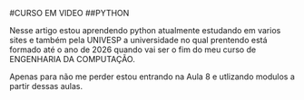 #CURSO EM VIDEO
##PYTHON

Nesse artigo estou aprendendo python atualmente estudando em varios sites
e também pela UNIVESP a universidade no qual prentendo está formado até o 
ano de 2026 quando vai ser o fim do meu curso de ENGENHARIA DA COMPUTAÇÃO.

Apenas para não me perder estou entrando na Aula 8 e utlizando modulos a partir dessas aulas.